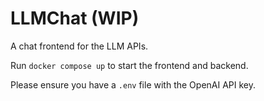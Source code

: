 # LLMChat (WIP)

A chat frontend for the LLM APIs.

Run `docker compose up` to start the frontend and backend.

Please ensure you have a `.env` file with the OpenAI API key.
